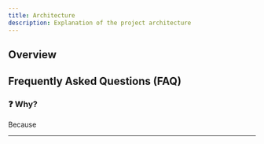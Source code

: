 ```yaml
---
title: Architecture
description: Explanation of the project architecture
---
```


## Overview

## Frequently Asked Questions (FAQ)

### ❓ Why?

Because

---
